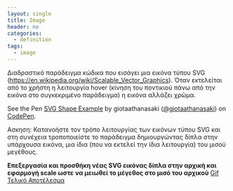 ```yaml
---
layout: single
title: Image
header: no
categories:
  - definition
tags:
  - image
---
```


Διαδραστικό παράδειγμα κώδικα που εισάγει μια εικόνα τύπου SVG (https://en.wikipedia.org/wiki/Scalable_Vector_Graphics). Όταν εκτελείται από το χρήστη η λειτουργία hover (κίνηση του ποντικιού πάνω από την εικόνα στο συγκεκριμένο παράδειγμα) η εικόνα αλλάζει χρώμα.

<p data-height="350" data-theme-id="17517" data-slug-hash="dYPxYp" data-default-tab="result" data-user="sckarolos" class='codepen'>See the Pen <a href='https://codepen.io/giotaathanasaki/pen/KKzvqaz'>SVG Shape Example</a> by giotaathanasaki (<a href='https://codepen.io/giotaathanasaki'>@giotaathanasaki</a>) on <a href='https://codepen.io'>CodePen</a>.</p>
<script async src="//assets.codepen.io/assets/embed/ei.js"></script>


Ασκηση: Κατανοήστε τον τρόπο λειτουργίας των εικόνων τύπου SVG και στη συνέχεια τροποποιείστε το παράδειγμα δημιουργώντας δίπλα στην υπάρχουσα εικόνα, μια ίδια (που να εκτελεί την ίδια λειτουργία) του μισού μεγέθους. 

**Επεξεργασία και προσθήκη νέας SVG εικόνας δίπλα στην αρχική και εφαρμογή scale ωστε να μειωθεί το μέγεθος στο μισό του αρχικού**
[Gif Τελικό Αποτέλεσμα](https://github.com/GiotaAthanasaki/hci/blob/2016003/projects/2016003/zitoumeno1B-meta.gif)
